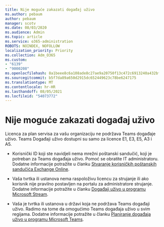 ```yaml
---
title: Nije moguće zakazati događaj uživo
ms.author: pebaum
author: pebaum
manager: scotv
ms.date: 08/03/2020
ms.audience: Admin
ms.topic: article
ms.service: o365-administration
ROBOTS: NOINDEX, NOFOLLOW
localization_priority: Priority
ms.collection: Adm_O365
ms.custom:
- "6139"
- "9000208"
ms.openlocfilehash: 8a1beee8c6a108ade8c27ae9a20750f13c472c6913240a432bfb0599a1a715b6
ms.sourcegitcommit: b5f7da89a650d2915dc652449623c78be6247175
ms.translationtype: MT
ms.contentlocale: hr-HR
ms.lasthandoff: 08/05/2021
ms.locfileid: "54073772"
---
```

# <a name="unable-to-schedule-a-live-event"></a>Nije moguće zakazati događaj uživo

Licenca za plan servisa za vašu organizaciju ne podržava Teams događaje uživo. Teams Događaji uživo dostupni su samo za licence E1, E3, E5, A3 i A5.

- Korisnički ID koji ste navidjeli nema mrežni poštanski sandučić, koji je potreban za Teams događaja uživo. Pomoć se obratite IT administratoru. Dodatne informacije potražite u članku [Stvaranje korisničkih poštanskih sandučića Exchange Online](https://docs.microsoft.com/exchange/recipients-in-exchange-online/create-user-mailboxes).

- Vaša tvrtka ili ustanova nema raspoloživu licencu za strujanje ili ako korisnik nije pravilno postavljen na portalu za administratore strujanje. Dodatne informacije potražite u članku [Događaji uživo u programu Microsoft Stream](https://docs.microsoft.com/stream/live-event-overview).

- Vaša je tvrtka ili ustanova u državi koja ne podržava Teams događaji uživo. Radimo na tome da omogućimo Teams događaja uživo u svim regijama. Dodatne informacije potražite u članku [Planiranje događaja uživo u programu Microsoft Teams](https://docs.microsoft.com/microsoftteams/teams-live-events/plan-for-teams-live-events).